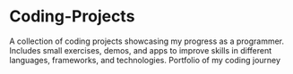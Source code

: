 # Coding-Projects
A collection of coding projects showcasing my progress as a programmer. Includes small exercises, demos, and apps to improve skills in different languages, frameworks, and technologies. Portfolio of my coding journey
